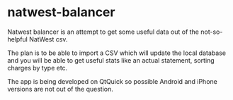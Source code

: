 natwest-balancer
================

Natwest balancer is an attempt to get some useful data out of the not-so-helpful NatWest csv.

The plan is to be able to import a CSV which will update the local database and you will be able to get useful stats like an actual statement, sorting charges by type etc.

The app is being developed on QtQuick so possible Android and iPhone versions are not out of the question.
